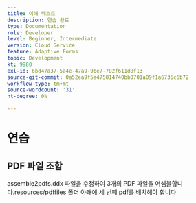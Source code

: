 ```yaml
---
title: 이해 테스트
description: 연습 완료
type: Documentation
role: Developer
level: Beginner, Intermediate
version: Cloud Service
feature: Adaptive Forms
topic: Development
kt: 9980
exl-id: 6bd47a37-5a4e-47a9-9be7-782f611d8f13
source-git-commit: 0a52ea9f5a475814740bb0701a09f1a6735c6b72
workflow-type: tm+mt
source-wordcount: '31'
ht-degree: 0%

---
```


# 연습

## PDF 파일 조합

assemble2pdfs.ddx 파일을 수정하여 3개의 PDF 파일을 어셈블합니다.resources/pdffiles 폴더 아래에 세 번째 pdf를 배치해야 합니다


